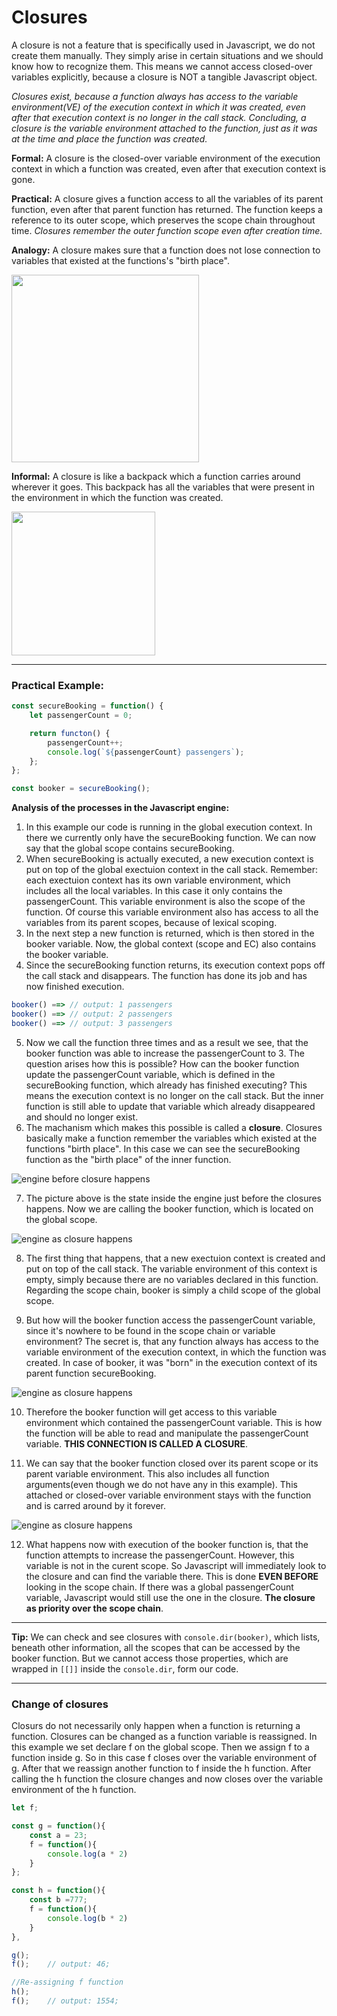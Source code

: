 # Closures

A closure is not a feature that is specifically used in Javascript, we do not create them manually. They simply arise in certain situations and we should know how to recognize them. This means we cannot access closed-over variables explicitly, because a closure is NOT a tangible Javascript object.

*Closures exist, because a function always has access to the variable environment(VE) of the execution context in which it was created, even after that execution context is no longer in the call stack. Concluding, a closure is the variable environment attached to the function, just as it was at the time and place the function was created.*

**Formal:** A closure is the closed-over variable environment of the execution context in which a function was created, even after that execution context is gone.

**Practical:** A closure gives a function access to all the variables of its parent function, even after that parent function has returned. The function keeps a reference to its outer scope, which preserves the scope chain throughout time. *Closures remember the outer function scope even after creation time.*

**Analogy:** A closure makes sure that a function does not lose connection to variables that existed at the functions's "birth place".

<img src="/images/closure_birth_place_analogy.png" width="300px">

**Informal:** A closure is like a backpack which a function carries around wherever it goes. This backpack has all the variables that were present in the environment in which the function was created.

<img src="/images/closure_backpack_analogy.png" width="230px">

----

### Practical Example:

```javascript
const secureBooking = function() {
    let passengerCount = 0;

    return functon() {
        passengerCount++;
        console.log(`${passengerCount} passengers`);
    };
};

const booker = secureBooking();
```
**Analysis of the processes in the Javascript engine:**

1. In this example our code is running in the global execution context. In there we currently only have the secureBooking function. We can now say that the global scope contains secureBooking.
2. When secureBooking is actually executed, a new execution context is put on top of the global exectuion context in the call stack. Remember: each exectuion context has its own variable environment, which includes all the local variables. In this case it only contains the passengerCount. This variable environment is also the scope of the function. Of course this variable environment also has access to all the variables from its parent scopes, because of lexical scoping.
3. In the next step a new function is returned, which is then stored in the booker variable. Now, the global context (scope and EC) also contains the booker variable.
4. Since the secureBooking function returns, its execution context pops off the call stack and disappears. The function has done its job and has now finished execution.

```javascript
booker() ==> // output: 1 passengers
booker() ==> // output: 2 passengers
booker() ==> // output: 3 passengers
```

5. Now we call the function three times and as a result we see, that the booker function was able to increase the passengerCount to 3. The question arises how this is possible? How can the booker function update the passengerCount variable, which is defined in the secureBooking function, which already has finished executing? This means the execution context is no longer on the call stack. But the inner function is still able to update that variable which already disappeared and should no longer exist.
6. The machanism which makes this possible is called a **closure**. Closures basically make a function remember the variables which existed at the functions "birth place". In this case we can see the secureBooking function as the "birth place" of the inner function.

![engine before closure happens](/images/closures_engine_before_closure_happens.png)

7. The picture above is the state inside the engine just before the closures happens. Now we are calling the booker function, which is located on the global scope.

![engine as closure happens](/images/closures_engine_as_closure_happens.png)

8. The first thing that happens, that a new exectuion context is created and put on top of the call stack. The variable environment of this context is empty, simply because there are no variables declared in this function. Regarding the scope chain, booker is simply a child scope of the global scope.

9. But how will the booker function access the passengerCount variable, since it's nowhere to be found in the scope chain or variable environment? The secret is, that any function always has access to the variable environment of the execution context, in which the function was created. In case of booker, it was "born" in the execution context of its parent function secureBooking.

![engine as closure happens](/images/closures_engine_as_closure_happens_02.png)

10. Therefore the booker function will get access to this variable environment which contained the passengerCount variable. This is how the function will be able to read and manipulate the passengerCount variable. **THIS CONNECTION IS CALLED A CLOSURE**.

11. We can say that the booker function closed over its parent scope or its parent variable environment. This also includes all function arguments(even though we do not have any in this example). This attached or closed-over variable environment stays with the function and is carred around by it forever.

![engine as closure happens](/images/closures_engine_as_closure_happens_03.png)

12. What happens now with execution of the booker function is, that the function attempts to increase the passengerCount. However, this variable is not in the curent scope. So Javascript will immediately look to the closure and can find the variable there. This is done **EVEN BEFORE** looking in the scope chain. If there was a global passengerCount variable, Javascript would still use the one in the closure.
**The closure as priority over the scope chain**.

----

**Tip:** We can check and see closures with <code>console.dir(booker)</code>, which lists, beneath other information, all the scopes that can be accessed by the booker function. But we cannot access those properties, which are wrapped in <code>[[]]</code> inside the <code>console.dir</code>, form our code.

----
### Change of closures

Closurs do not necessarily only happen when a function is returning a function. Closures can be changed as a function variable is reassigned. In this example we set declare f on the global scope. Then we assign f to a function inside g. So in this case f closes over the variable environment of g. After that we reassign another function to f inside the h function. After calling the h function the closure changes and now closes over the variable environment of the h function.

```javascript
let f;

const g = function(){
    const a = 23;
    f = function(){
        console.log(a * 2)
    }
};

const h = function(){
    const b =777;
    f = function(){
        console.log(b * 2)
    }
},

g();
f();    // output: 46;

//Re-assigning f function
h();
f();    // output: 1554;
```